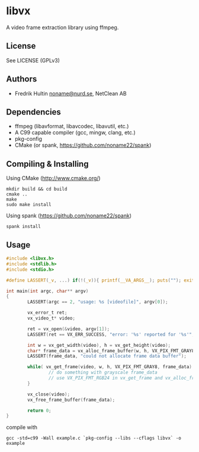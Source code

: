 libvx
=====

A video frame extraction library using ffmpeg.

License
-------

See LICENSE (GPLv3)

Authors
-------
 * Fredrik Hultin <noname@nurd.se>, NetClean AB

Dependencies
------------
   * ffmpeg (libavformat, libavcodec, libavutil, etc.)
   * A C99 capable compiler (gcc, mingw, clang, etc.)
   * pkg-config
   * CMake (or spank, https://github.com/noname22/spank)

Compiling & Installing
----------------------

Using CMake (http://www.cmake.org/)

    mkdir build && cd build
    cmake ..
    make
    sudo make install

Using spank (https://github.com/noname22/spank)

    spank install

Usage
-----

```c
#include <libvx.h>
#include <stdlib.h>
#include <stdio.h>

#define LASSERT(_v, ...) if(!(_v)){ printf(__VA_ARGS__); puts(""); exit(1); };

int main(int argc, char** argv)
{
        LASSERT(argc == 2, "usage: %s [videofile]", argv[0]);

        vx_error_t ret;
        vx_video_t* video;

        ret = vx_open(&video, argv[1]);
        LASSERT(ret == VX_ERR_SUCCESS, "error: '%s' reported for '%s'", vx_get_error_str(ret), argv[1]);        

        int w = vx_get_width(video), h = vx_get_height(video);
        char* frame_data = vx_alloc_frame_buffer(w, h, VX_PIX_FMT_GRAY8);
        LASSERT(frame_data, "could not allocate frame data buffer");

        while( vx_get_frame(video, w, h, VX_PIX_FMT_GRAY8, frame_data) == VX_ERR_SUCCESS ){
                // do something with grayscale frame_data 
                // use VX_PIX_FMT_RGB24 in vx_get_frame and vx_alloc_frame_buffer for RGB data
        }

        vx_close(video);
        vx_free_frame_buffer(frame_data);

        return 0;
}
```

compile with

    gcc -std=c99 -Wall example.c `pkg-config --libs --cflags libvx` -o example
